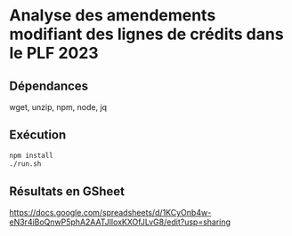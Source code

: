 # Analyse des amendements modifiant des lignes de crédits dans le PLF 2023

## Dépendances

wget, unzip, npm, node, jq

## Exécution

```bash
npm install
./run.sh
```

## Résultats en GSheet

https://docs.google.com/spreadsheets/d/1KCyOnb4w-eN3r4iBoQnwP5phA2AATJlIoxKXOfJLvG8/edit?usp=sharing